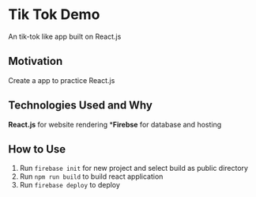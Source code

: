 # Tik Tok Demo
An tik-tok like app built on React.js

## Motivation
Create a app to practice React.js

## Technologies Used and Why
**React.js** for website rendering
***Firebse** for database and hosting

## How to Use
1. Run ```firebase init``` for new project and select build as public directory
2. Run ```npm run build``` to build react application
3. Run ```firebase deploy``` to deploy
